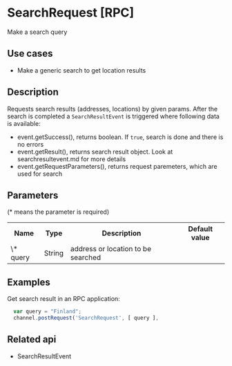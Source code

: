 # SearchRequest [RPC]

Make a search query

## Use cases

- Make a generic search to get location results

## Description

Requests search results (addresses, locations) by given params. After the search is completed a ``SearchResultEvent`` is triggered where following data is available:
- event.getSuccess(), returns boolean. If ``true``, search is done and there is no errors
- event.getResult(), returns search result object. Look at searchresultevent.md for more details
- event.getRequestParameters(), returns request paremeters, which are used for search

## Parameters

(* means the parameter is required)

<table class="table">
<tr>
  <th> Name</th><th> Type</th><th> Description</th><th> Default value</th>
</tr>
<tr>
  <td> \* query</td><td> String </td><td> address or location to be searched</td><td> </td>
</tr>
</table>

## Examples

Get search result in an RPC application:
```javascript
  var query = "Finland";
  channel.postRequest('SearchRequest', [ query ],
```

## Related api

- SearchResultEvent